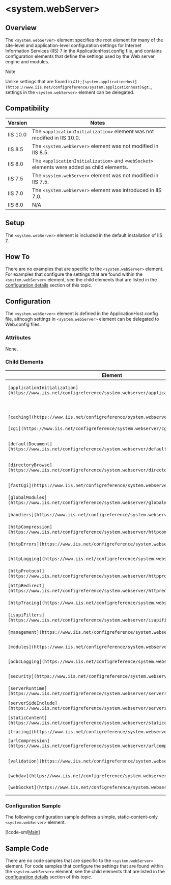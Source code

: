  <system.webServer>
====================
<a id="001"></a>
## Overview

The `<system.webServer>` element specifies the root element for many of the site-level and application-level configuration settings for Internet Information Services (IIS) 7 in the ApplicationHost.config file, and contains configuration elements that define the settings used by the Web server engine and modules.

> [!NOTE]
> Unlike settings that are found in `&lt;[system.applicationHost](https://www.iis.net/configreference/system.applicationhost)&gt;`, settings in the `<system.webServer>` element can be delegated.

<a id="002"></a>
## Compatibility

| Version | Notes |
| --- | --- |
| IIS 10.0 | The `<applicationInitialization>` element was not modified in IIS 10.0. |
| IIS 8.5 | The `<system.webServer>` element was not modified in IIS 8.5. |
| IIS 8.0 | The `<applicationInitialization>` and `<webSocket>` elements were added as child elements. |
| IIS 7.5 | The `<system.webServer>` element was not modified in IIS 7.5. |
| IIS 7.0 | The `<system.webServer>` element was introduced in IIS 7.0. |
| IIS 6.0 | N/A |

<a id="003"></a>
## Setup

The `<system.webServer>` element is included in the default installation of IIS 7.

<a id="004"></a>
## How To

There are no examples that are specific to the `<system.webServer>` element. For examples that configure the settings that are found within the `<system.webServer>` element, see the child elements that are listed in the [configuration details](#005) section of this topic.

<a id="005"></a>
## Configuration

The `<system.webServer>` element is defined in the ApplicationHost.config file, although settings in `<system.webServer>` element can be delegated to Web.config files.

### Attributes

None.

### Child Elements

| Element | Description |
| --- | --- |
| `[applicationInitialization](https://www.iis.net/configreference/system.webserver/applicationinitialization)` | Optional element. Configures settings for application initialization that is performed proactively before a request is received. |
|| `[asp](https://www.iis.net/configreference/system.webserver/asp)` | Optional element. Configures settings for Active Server Pages (ASP) applications. |
| `[caching](https://www.iis.net/configreference/system.webserver/caching)` | Optional element. Configures output cache settings. |
| `[cgi](https://www.iis.net/configreference/system.webserver/cgi)` | Optional element. Configures default settings for Common Gateway Interface (CGI) applications. |
| `[defaultDocument](https://www.iis.net/configreference/system.webserver/defaultdocument)` | Optional element. Configures settings for returning a default document to a client browser when the client does not specify a file name in a request. |
| `[directoryBrowse](https://www.iis.net/configreference/system.webserver/directorybrowse)` | Optional element. Configures whether directory browsing is enabled or disabled on the Web server, and specifies the information to include in a directory listing. |
| `[fastCgi](https://www.iis.net/configreference/system.webserver/fastcgi)` | Optional element. Contains a collection of fastCgi application pool definitions. |
| `[globalModules](https://www.iis.net/configreference/system.webserver/globalmodules)` | Optional element. Specifies configuration settings for global modules on a Web server. |
| `[handlers](https://www.iis.net/configreference/system.webserver/handlers)` | Optional element. Specifies handlers to process requests made to sites and applications. |
| `[httpCompression](https://www.iis.net/configreference/system.webserver/httpcompression)` | Optional element. Configures HTTP compression settings for a Web server. |
| `[httpErrors](https://www.iis.net/configreference/system.webserver/httperrors)` | Optional element. Configures HTTP error messages for a Web server. |
| `[httpLogging](https://www.iis.net/configreference/system.webserver/httplogging)` | Optional element. Specifies configuration settings for HTTP.sys logging. |
| `[httpProtocol](https://www.iis.net/configreference/system.webserver/httpprotocol)` | Optional element. Configures custom and redirect response headers to be sent from the server to the client. |
| `[httpRedirect](https://www.iis.net/configreference/system.webserver/httpredirect)` | Optional element. Configures settings for redirecting client requests to a new location. |
| `[httpTracing](https://www.iis.net/configreference/system.webserver/httptracing)` | Optional element. Specifies configuration settings for HTTP.sys tracing. |
| `[isapiFilters](https://www.iis.net/configreference/system.webserver/isapifilters)` | Optional element. Specifies configuration settings for ISAPI filters on a Web server. |
| `[management](https://www.iis.net/configreference/system.webserver/management)` | Optional element. Configures a Web server for remote management by using IIS Manager. |
| `[modules](https://www.iis.net/configreference/system.webserver/modules)` | Optional element. Specifies configuration settings for modules on a Web server. |
| `[odbcLogging](https://www.iis.net/configreference/system.webserver/odbclogging)` | Optional element. Configures Open Database Connectivity (ODBC) logging. |
| `[security](https://www.iis.net/configreference/system.webserver/security)` | Optional element. Specifies the section group that contains security-related sections. |
| `[serverRuntime](https://www.iis.net/configreference/system.webserver/serverruntime)` | Optional element. Configures request limits for applications on a Web server. |
| `[serverSideInclude](https://www.iis.net/configreference/system.webserver/serversideinclude)` | Optional element. Specifies whether server-side includes (SSI) #exec directives are disabled. |
| `[staticContent](https://www.iis.net/configreference/system.webserver/staticcontent)` | Optional element. Configures static file request handler settings. |
| `[tracing](https://www.iis.net/configreference/system.webserver/tracing)` | Optional element. Configures request trace settings. |
| `[urlCompression](https://www.iis.net/configreference/system.webserver/urlcompression)` | Optional element. Configures compression of static and dynamic content. |
| `[validation](https://www.iis.net/configreference/system.webserver/validation)` | Optional element. Configures IIS 7 to detect whether an ASP.NET application that is set up to run in ISAPI mode needs any migration in order to function correctly in Integrated mode. |
| `[webdav](https://www.iis.net/configreference/system.webserver/webdav)` | Optional element. Configures WebDAV publishing settings. |
| `[webSocket](https://www.iis.net/configreference/system.webserver/websocket)` | Optional element. Configures communications over the WebSocket protocol. |

### Configuration Sample

The following configuration sample defines a simple, static-content-only `<system.webServer>` element.

[!code-xml[Main](index/samples/sample1.xml)]

<a id="006"></a>
## Sample Code

There are no code samples that are specific to the `<system.webServer>` element. For code samples that configure the settings that are found within the `<system.webServer>` element, see the child elements that are listed in the [configuration details](#005) section of this topic.